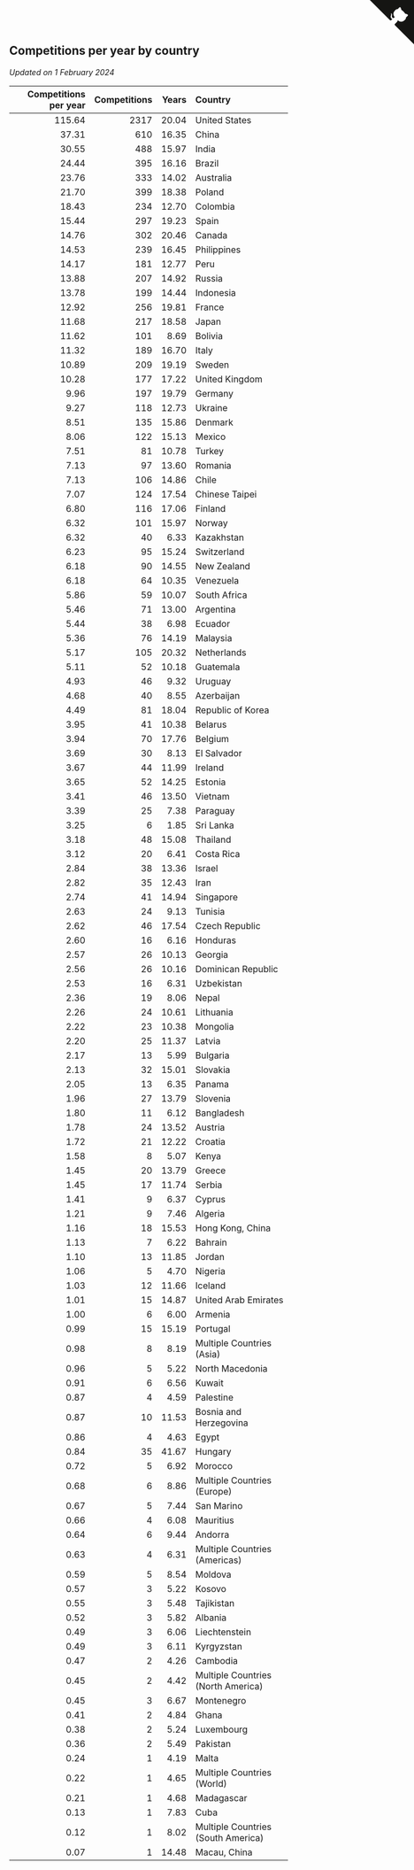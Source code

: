 ## Competitions per year by country

*Updated on  1 February 2024*

| Competitions per year | Competitions | Years | Country |
| ---: | ---: | ---: | :--- |
| 115.64 | 2317 | 20.04 | United States |
| 37.31 | 610 | 16.35 | China |
| 30.55 | 488 | 15.97 | India |
| 24.44 | 395 | 16.16 | Brazil |
| 23.76 | 333 | 14.02 | Australia |
| 21.70 | 399 | 18.38 | Poland |
| 18.43 | 234 | 12.70 | Colombia |
| 15.44 | 297 | 19.23 | Spain |
| 14.76 | 302 | 20.46 | Canada |
| 14.53 | 239 | 16.45 | Philippines |
| 14.17 | 181 | 12.77 | Peru |
| 13.88 | 207 | 14.92 | Russia |
| 13.78 | 199 | 14.44 | Indonesia |
| 12.92 | 256 | 19.81 | France |
| 11.68 | 217 | 18.58 | Japan |
| 11.62 | 101 | 8.69 | Bolivia |
| 11.32 | 189 | 16.70 | Italy |
| 10.89 | 209 | 19.19 | Sweden |
| 10.28 | 177 | 17.22 | United Kingdom |
| 9.96 | 197 | 19.79 | Germany |
| 9.27 | 118 | 12.73 | Ukraine |
| 8.51 | 135 | 15.86 | Denmark |
| 8.06 | 122 | 15.13 | Mexico |
| 7.51 | 81 | 10.78 | Turkey |
| 7.13 | 97 | 13.60 | Romania |
| 7.13 | 106 | 14.86 | Chile |
| 7.07 | 124 | 17.54 | Chinese Taipei |
| 6.80 | 116 | 17.06 | Finland |
| 6.32 | 101 | 15.97 | Norway |
| 6.32 | 40 | 6.33 | Kazakhstan |
| 6.23 | 95 | 15.24 | Switzerland |
| 6.18 | 90 | 14.55 | New Zealand |
| 6.18 | 64 | 10.35 | Venezuela |
| 5.86 | 59 | 10.07 | South Africa |
| 5.46 | 71 | 13.00 | Argentina |
| 5.44 | 38 | 6.98 | Ecuador |
| 5.36 | 76 | 14.19 | Malaysia |
| 5.17 | 105 | 20.32 | Netherlands |
| 5.11 | 52 | 10.18 | Guatemala |
| 4.93 | 46 | 9.32 | Uruguay |
| 4.68 | 40 | 8.55 | Azerbaijan |
| 4.49 | 81 | 18.04 | Republic of Korea |
| 3.95 | 41 | 10.38 | Belarus |
| 3.94 | 70 | 17.76 | Belgium |
| 3.69 | 30 | 8.13 | El Salvador |
| 3.67 | 44 | 11.99 | Ireland |
| 3.65 | 52 | 14.25 | Estonia |
| 3.41 | 46 | 13.50 | Vietnam |
| 3.39 | 25 | 7.38 | Paraguay |
| 3.25 | 6 | 1.85 | Sri Lanka |
| 3.18 | 48 | 15.08 | Thailand |
| 3.12 | 20 | 6.41 | Costa Rica |
| 2.84 | 38 | 13.36 | Israel |
| 2.82 | 35 | 12.43 | Iran |
| 2.74 | 41 | 14.94 | Singapore |
| 2.63 | 24 | 9.13 | Tunisia |
| 2.62 | 46 | 17.54 | Czech Republic |
| 2.60 | 16 | 6.16 | Honduras |
| 2.57 | 26 | 10.13 | Georgia |
| 2.56 | 26 | 10.16 | Dominican Republic |
| 2.53 | 16 | 6.31 | Uzbekistan |
| 2.36 | 19 | 8.06 | Nepal |
| 2.26 | 24 | 10.61 | Lithuania |
| 2.22 | 23 | 10.38 | Mongolia |
| 2.20 | 25 | 11.37 | Latvia |
| 2.17 | 13 | 5.99 | Bulgaria |
| 2.13 | 32 | 15.01 | Slovakia |
| 2.05 | 13 | 6.35 | Panama |
| 1.96 | 27 | 13.79 | Slovenia |
| 1.80 | 11 | 6.12 | Bangladesh |
| 1.78 | 24 | 13.52 | Austria |
| 1.72 | 21 | 12.22 | Croatia |
| 1.58 | 8 | 5.07 | Kenya |
| 1.45 | 20 | 13.79 | Greece |
| 1.45 | 17 | 11.74 | Serbia |
| 1.41 | 9 | 6.37 | Cyprus |
| 1.21 | 9 | 7.46 | Algeria |
| 1.16 | 18 | 15.53 | Hong Kong, China |
| 1.13 | 7 | 6.22 | Bahrain |
| 1.10 | 13 | 11.85 | Jordan |
| 1.06 | 5 | 4.70 | Nigeria |
| 1.03 | 12 | 11.66 | Iceland |
| 1.01 | 15 | 14.87 | United Arab Emirates |
| 1.00 | 6 | 6.00 | Armenia |
| 0.99 | 15 | 15.19 | Portugal |
| 0.98 | 8 | 8.19 | Multiple Countries (Asia) |
| 0.96 | 5 | 5.22 | North Macedonia |
| 0.91 | 6 | 6.56 | Kuwait |
| 0.87 | 4 | 4.59 | Palestine |
| 0.87 | 10 | 11.53 | Bosnia and Herzegovina |
| 0.86 | 4 | 4.63 | Egypt |
| 0.84 | 35 | 41.67 | Hungary |
| 0.72 | 5 | 6.92 | Morocco |
| 0.68 | 6 | 8.86 | Multiple Countries (Europe) |
| 0.67 | 5 | 7.44 | San Marino |
| 0.66 | 4 | 6.08 | Mauritius |
| 0.64 | 6 | 9.44 | Andorra |
| 0.63 | 4 | 6.31 | Multiple Countries (Americas) |
| 0.59 | 5 | 8.54 | Moldova |
| 0.57 | 3 | 5.22 | Kosovo |
| 0.55 | 3 | 5.48 | Tajikistan |
| 0.52 | 3 | 5.82 | Albania |
| 0.49 | 3 | 6.06 | Liechtenstein |
| 0.49 | 3 | 6.11 | Kyrgyzstan |
| 0.47 | 2 | 4.26 | Cambodia |
| 0.45 | 2 | 4.42 | Multiple Countries (North America) |
| 0.45 | 3 | 6.67 | Montenegro |
| 0.41 | 2 | 4.84 | Ghana |
| 0.38 | 2 | 5.24 | Luxembourg |
| 0.36 | 2 | 5.49 | Pakistan |
| 0.24 | 1 | 4.19 | Malta |
| 0.22 | 1 | 4.65 | Multiple Countries (World) |
| 0.21 | 1 | 4.68 | Madagascar |
| 0.13 | 1 | 7.83 | Cuba |
| 0.12 | 1 | 8.02 | Multiple Countries (South America) |
| 0.07 | 1 | 14.48 | Macau, China |


<a href="https://github.com/jonatanklosko/wca_statistics" class="github-corner" aria-label="View source on Github"><svg width="80" height="80" viewBox="0 0 250 250" style="fill:#151513; color:#fff; position: absolute; top: 0; border: 0; right: 0;" aria-hidden="true"><path d="M0,0 L115,115 L130,115 L142,142 L250,250 L250,0 Z"></path><path d="M128.3,109.0 C113.8,99.7 119.0,89.6 119.0,89.6 C122.0,82.7 120.5,78.6 120.5,78.6 C119.2,72.0 123.4,76.3 123.4,76.3 C127.3,80.9 125.5,87.3 125.5,87.3 C122.9,97.6 130.6,101.9 134.4,103.2" fill="currentColor" style="transform-origin: 130px 106px;" class="octo-arm"></path><path d="M115.0,115.0 C114.9,115.1 118.7,116.5 119.8,115.4 L133.7,101.6 C136.9,99.2 139.9,98.4 142.2,98.6 C133.8,88.0 127.5,74.4 143.8,58.0 C148.5,53.4 154.0,51.2 159.7,51.0 C160.3,49.4 163.2,43.6 171.4,40.1 C171.4,40.1 176.1,42.5 178.8,56.2 C183.1,58.6 187.2,61.8 190.9,65.4 C194.5,69.0 197.7,73.2 200.1,77.6 C213.8,80.2 216.3,84.9 216.3,84.9 C212.7,93.1 206.9,96.0 205.4,96.6 C205.1,102.4 203.0,107.8 198.3,112.5 C181.9,128.9 168.3,122.5 157.7,114.1 C157.9,116.9 156.7,120.9 152.7,124.9 L141.0,136.5 C139.8,137.7 141.6,141.9 141.8,141.8 Z" fill="currentColor" class="octo-body"></path></svg></a><style>.github-corner:hover .octo-arm{animation:octocat-wave 560ms ease-in-out}@keyframes octocat-wave{0%,100%{transform:rotate(0)}20%,60%{transform:rotate(-25deg)}40%,80%{transform:rotate(10deg)}}@media (max-width:500px){.github-corner:hover .octo-arm{animation:none}.github-corner .octo-arm{animation:octocat-wave 560ms ease-in-out}}</style>
